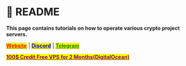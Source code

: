 # 🔅 README

**This page contains tutorials on how to operate various crypto project servers.**

[<mark style="color:red;">**Website**</mark>](https://comonode.org/) | [<mark style="color:blue;">**Discord**</mark>](https://discord.gg/) | [<mark style="color:green;">**Telegram**</mark>](https://t.me/comonode)

[<mark style="color:purple;">**100$ Credit Free VPS for 2 Months(DigitalOcean)**</mark>](https://www.digitalocean.com/?refcode=410c988c8b3e\&utm\_campaign=Referral\_Invite\&utm\_medium=Referral\_Program\&utm\_source=badge)
